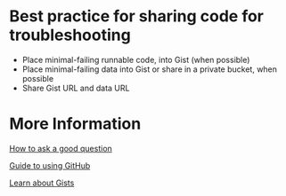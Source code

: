 # Best practice for sharing code for troubleshooting

* Place minimal-failing runnable code, into Gist (when possible)
* Place minimal-failing data into Gist or share in a private bucket, when possible
* Share Gist URL and data URL

# More Information
[How to ask a good question](https://stackoverflow.com/help/how-to-ask)

[Guide to using GitHub](https://guides.github.com/activities/hello-world/)

[Learn about Gists](https://help.github.com/en/github/writing-on-github/creating-gists)
